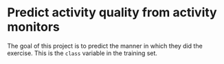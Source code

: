 # Predict activity quality from activity monitors

The goal of this project is to predict the manner in which they did the exercise. This is the `class` variable in the training set.

